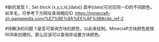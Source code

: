 #新的发现
 1：Set block (x,y,z,id,[data]) 其中[data]可对应同一ID的不同颜色，如羊毛，可参考下方网址查询相应ID.
 https://minecraft-zh.gamepedia.com/%E7%BE%8A%E6%AF%9B#cite_ref-2

#待解决的问题
  1:是否可查询方块的颜色，以此来绘制。Minecraft方块颜色是按RGB来创建的，那么应该可以查询并设置方块颜色。
  
